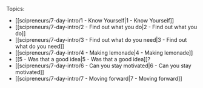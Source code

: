 
Topics:
- [[scipreneurs/7-day-intro/1 - Know Yourself|1 - Know Yourself]]
- [[scipreneurs/7-day-intro/2 - Find out what you do|2 - Find out what you do]]
- [[scipreneurs/7-day-intro/3 - Find out what do you need|3 - Find out what do you need]]
- [[scipreneurs/7-day-intro/4 - Making lemonade|4 - Making lemonade]]
- [[5 - Was that a good idea|5 - Was that a good idea]]?
- [[scipreneurs/7-day-intro/6 - Can you stay motivated|6 - Can you stay motivated]]
- [[scipreneurs/7-day-intro/7 - Moving forward|7 - Moving forward]]
